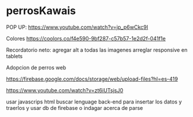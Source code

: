 # perrosKawais


POP UP:
https://www.youtube.com/watch?v=jp_p6wCkc9I

Colores
https://coolors.co/f4e590-9bf287-c57b57-1e2d2f-041f1e


Recordatorio neto:
agregar alt a todas las imagenes
arreglar responsive en tablets




Adopcion de perros web



https://firebase.google.com/docs/storage/web/upload-files?hl=es-419

https://www.youtube.com/watch?v=zt6iUTsjsJ0

usar javascrips html
buscar lenguage back-end para insertar los datos y traerlos
y usar db de firebase o indagar acerca de parse
